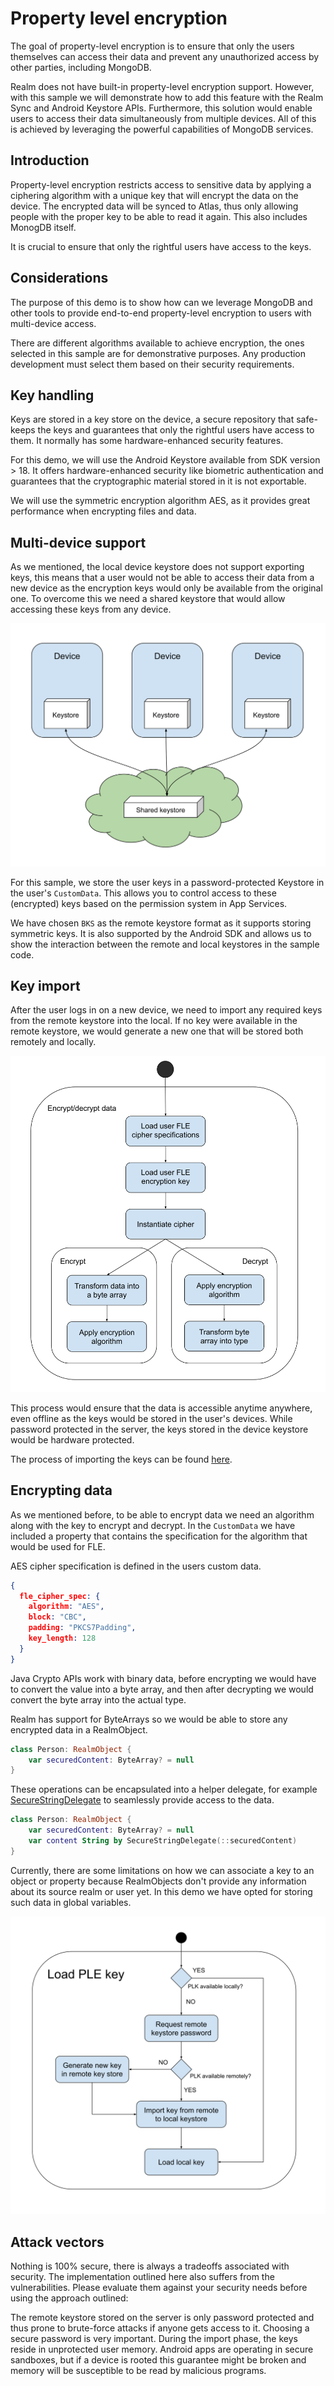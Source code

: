 # Property level encryption
The goal of property-level encryption is to ensure that only the users themselves can access their data and prevent any unauthorized access by other parties, including MongoDB. 

Realm does not have built-in property-level encryption support. However, with this sample we will demonstrate how to add this feature with the Realm Sync and Android Keystore APIs. Furthermore, this solution would enable users to access their data simultaneously from multiple devices. All of this is achieved by leveraging the powerful capabilities of MongoDB services.

## Introduction
Property-level encryption restricts access to sensitive data by applying a ciphering algorithm with a unique key that will encrypt the data on the device. The encrypted data will be synced to Atlas, thus only allowing people with the proper key to be able to read it again. This also includes MonogDB itself.

It is crucial to ensure that only the rightful users have access to the keys.

## Considerations
The purpose of this demo is to show how can we leverage MongoDB and other tools to provide end-to-end property-level encryption to users with multi-device access.

There are different algorithms available to achieve encryption, the ones selected in this sample are for demonstrative purposes. Any production development must select them based on their security requirements. 

## Key handling
Keys are stored in a key store on the device, a secure repository that safe-keeps the keys and guarantees that only the rightful users have access to them. It normally has some hardware-enhanced security features.

For this demo, we will use the Android Keystore available from SDK version > 18. It offers hardware-enhanced security like biometric authentication and guarantees that the cryptographic material stored in it is not exportable.

We will use the symmetric encryption algorithm AES, as it provides great performance when encrypting files and data.

## Multi-device support
As we mentioned, the local device keystore does not support exporting keys, this means that a user would not be able to access their data from a new device as the encryption keys would only be available from the original one. To overcome this we need a shared keystore that would allow accessing these keys from any device. 

![alt text](diagram1.svg "Deployment")

For this sample, we store the user keys in a password-protected Keystore in the user's `CustomData`. This allows you to control access to these (encrypted) keys based on the permission system in App Services.

We have chosen `BKS` as the remote keystore format as it supports storing symmetric keys. It is also supported by the Android SDK and allows us to show the interaction between the remote and local keystores in the sample code.

## Key import
After the user logs in on a new device, we need to import any required keys from the remote keystore into the local. If no key were available in the remote keystore, we would generate a new one that will be stored both remotely and locally.

![alt text](diagram2.svg "Key import")

This process would ensure that the data is accessible anytime anywhere, even offline as the keys would be stored in the user's devices. While password protected in the server, the keys stored in the device keystore would be hardware protected.

The process of importing the keys can be found [here](demo/src/main/java/io/realm/curatedsyncexamples/fieldencryption/ui/keystore/KeyStoreViewModel.kt#L86).

## Encrypting data
As we mentioned before, to be able to encrypt data we need an algorithm along with the key to encrypt and decrypt. In the `CustomData` we have included a property that contains the specification for the algorithm that would be used for FLE.

AES cipher specification is defined in the users custom data.
```json
{
  fle_cipher_spec: {
    algorithm: "AES",
    block: "CBC",
    padding: "PKCS7Padding",
    key_length: 128
  }
}
```

Java Crypto APIs work with binary data, before encrypting we would have to convert the value into a byte array, and then after decrypting we would convert the byte array into the actual type. 

Realm has support for ByteArrays so we would be able to store any encrypted data in a RealmObject. 

```kotlin
class Person: RealmObject {
    var securedContent: ByteArray? = null
}
```

These operations can be encapsulated into a helper delegate, for example [SecureStringDelegate](demo/src/main/java/io/realm/curatedsyncexamples/fieldencryption/models/SecureStringDelegate.kt#45) to seamlessly provide access to the data.

```kotlin
class Person: RealmObject {
    var securedContent: ByteArray? = null
    var content String by SecureStringDelegate(::securedContent)
}
```

Currently, there are some limitations on how we can associate a key to an object or property because RealmObjects don't provide any information about its source realm or user yet. In this demo we have opted for storing such data in global variables.

![alt text](diagram3.svg "Flow")

## Attack vectors
Nothing is 100% secure, there is always a tradeoffs associated with security. The implementation outlined here also suffers from the vulnerabilities. Please evaluate them against your security needs before using the approach outlined:

The remote keystore stored on the server is only password protected and thus prone to brute-force attacks if anyone gets access to it. Choosing a secure password is very important.
During the import phase, the keys reside in unprotected user memory. Android apps are operating in secure sandboxes, but if a device is rooted this guarantee might be broken and memory will be susceptible to be read by malicious programs.


